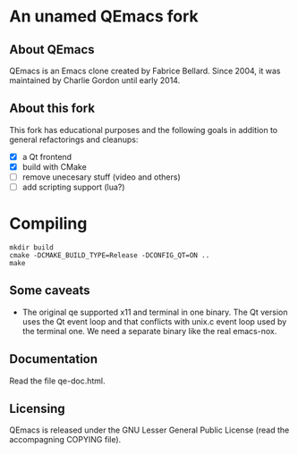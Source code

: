 
# An unamed QEmacs fork

## About QEmacs

QEmacs is an Emacs clone created by Fabrice Bellard.
Since 2004, it was maintained by Charlie Gordon until early 2014.

## About this fork

This fork has educational purposes and the following goals in addition
to general refactorings and cleanups:

- [x] a Qt frontend
- [x] build with CMake
- [ ] remove unecesary stuff (video and others)
- [ ] add scripting support (lua?)

# Compiling

```
mkdir build
cmake -DCMAKE_BUILD_TYPE=Release -DCONFIG_QT=ON ..
make
```

## Some caveats

* The original qe supported x11 and terminal in one binary. The Qt
  version uses the Qt event loop and that conflicts with unix.c event
  loop used by the terminal one. We need a separate binary like the
  real emacs-nox.

## Documentation

Read the file qe-doc.html.

## Licensing

QEmacs is released under the GNU Lesser General Public License (read
the accompagning COPYING file).

